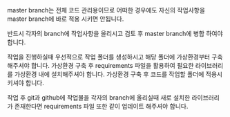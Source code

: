 master branch는 전체 코드 관리용이므로 어떠한 경우에도 자신의 작업사항을 master branch에 바로 적용 시키면 안됩니다.

반드시 각자의 branch에 작업사항을 올리시고 검토 후 master branch에 병합 하여야 합니다.

작업을 진행하실때 우선적으로 작업 폴더를 생성하시고 해당 폴더에 가상환경부터 구축 해주셔야 합니다.
가상환경 구축 후 requirements 파일을 활용하여 필요한 라이브러리를 가상환경 내에 설치해주셔야 합니다.
가상환경 구축 후 코드를 작업할 폴더에 적용시키셔야 합니다.

작업 후 git과 github에 작업물을 각자의 branch에 올리실때 새로 설치한 라이브러리가 존재한다면 requirements 파일 또한 같이 업데이트 해주셔야 합니다.
